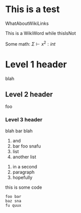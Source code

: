 # This is a test

WhatAboutWikiLinks

This is a WikiWord while thisIsNot

Some math: $\Sigma \vdash x^2 : int$

# Level 1 header

blah

## Level 2 header

foo

### Level 3 header

blah bar blah

1. and
2. bar foo snafu
3. list
4. another list

<!-- -->

1. in a second
1. paragraph
1. hopefully

this is some code

    foo bar
    baz sna
    fu quux
